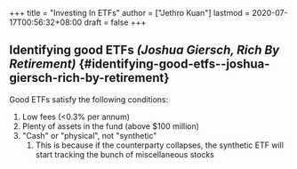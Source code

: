 +++
title = "Investing In ETFs"
author = ["Jethro Kuan"]
lastmod = 2020-07-17T00:56:32+08:00
draft = false
+++

## Identifying good ETFs _(Joshua Giersch, Rich By Retirement)_ {#identifying-good-etfs--joshua-giersch-rich-by-retirement}

Good ETFs satisfy the following conditions:

1.  Low fees (<0.3% per annum)
2.  Plenty of assets in the fund (above \$100 million)
3.  "Cash" or "physical", not "synthetic"
    1.  This is because if the counterparty collapses, the synthetic ETF
        will start tracking the bunch of miscellaneous stocks
